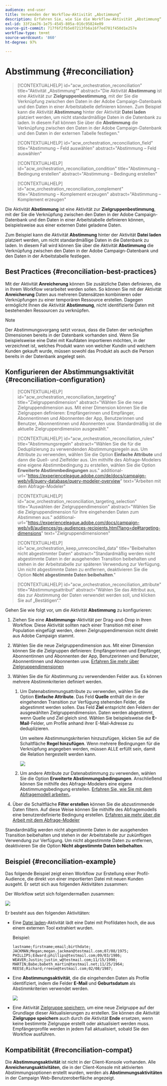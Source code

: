 ```yaml
---
audience: end-user
title: Verwenden der Workflow-Aktivität „Abstimmung“
description: Erfahren Sie, wie Sie die Workflow-Aktivität „Abstimmung“ verwenden
exl-id: 33f2aa76-1e75-4545-805a-016c95824e09
source-git-commit: 717f6f2fb5e07213fb6a16f7ed701f450d1e257e
workflow-type: tm+mt
source-wordcount: '860'
ht-degree: 97%

---
```


# Abstimmung {#reconciliation}

>[!CONTEXTUALHELP]
>id="acw_orchestration_reconciliation"
>title="Aktivität „Abstimmung“"
>abstract="Die Aktivität **Abstimmung** ist eine Aktivität zur **Zielgruppenbestimmung**, mit der Sie die Verknüpfung zwischen den Daten in der Adobe Campaign-Datenbank und den Daten in einer Arbeitstabelle definieren können. Zum Beispiel kann die Aktivität **Abstimmung** hinter der Aktivität **Datei laden** platziert werden, um nicht standardmäßige Daten in die Datenbank zu laden. In diesem Fall können Sie über die **Abstimmung** die Verknüpfung zwischen den Daten in der Adobe Campaign-Datenbank und den Daten in der externen Tabelle festlegen."

>[!CONTEXTUALHELP]
>id="acw_orchestration_reconciliation_field"
>title="Abstimmung – Feld auswählen"
>abstract="Abstimmung – Feld auswählen"

>[!CONTEXTUALHELP]
>id="acw_orchestration_reconciliation_condition"
>title="Abstimmung – Bedingung erstellen"
>abstract="Abstimmung – Bedingung erstellen"

>[!CONTEXTUALHELP]
>id="acw_orchestration_reconciliation_complement"
>title="Abstimmung – Komplement erzeugen"
>abstract="Abstimmung – Komplement erzeugen"

Die Aktivität **Abstimmung** ist eine Aktivität zur **Zielgruppenbestimmung**, mit der Sie die Verknüpfung zwischen den Daten in der Adobe Campaign-Datenbank und den Daten in einer Arbeitstabelle definieren können, beispielsweise aus einer externen Datei geladene Daten. 

Zum Beispiel kann die Aktivität **Abstimmung** hinter der Aktivität **Datei laden** platziert werden, um nicht standardmäßige Daten in die Datenbank zu laden. In diesem Fall wird können Sie über die Aktivität **Abstimmung** die Verknüpfung zwischen den Daten in der Adobe Campaign-Datenbank und den Daten in der Arbeitstabelle festlegen.

## Best Practices {#reconciliation-best-practices}

Mit der Aktivität **Anreicherung** können Sie zusätzliche Daten definieren, die in Ihrem Workflow verarbeitet werden sollen. So können Sie mit der Aktivität **Anreicherung** Daten aus mehreren Datensätzen kombinieren oder Verknüpfungen zu einer temporären Ressource erstellen. Dagegen ermöglicht Ihnen die Aktivität **Abstimmung**, nicht identifizierte Daten mit bestehenden Ressourcen zu verknüpfen.

>[!NOTE]
>Der Abstimmungsvorgang setzt voraus, dass die Daten der verknüpften Dimensionen bereits in der Datenbank vorhanden sind. Wenn Sie beispielsweise eine Datei mit Kaufdaten importieren möchten, in der verzeichnet ist, welches Produkt wann von welcher Kundin und welchem Kunden gekauft wurde, müssen sowohl das Produkt als auch die Person bereits in der Datenbank angelegt sein.

## Konfigurieren der Abstimmungsaktivität {#reconciliation-configuration}

>[!CONTEXTUALHELP]
>id="acw_orchestration_reconciliation_targeting"
>title="Zielgruppendimension"
>abstract="Wählen Sie die neue Zielgruppendimension aus. Mit einer Dimension können Sie die Zielgruppen definieren: Empfängerinnen und Empfänger, Abonnentinnen und Abonnenten der App, Benutzerinnen und Benutzer, Abonnentinnen und Abonnenten usw. Standardmäßig ist die aktuelle Zielgruppendimension ausgewählt."

>[!CONTEXTUALHELP]
>id="acw_orchestration_reconciliation_rules"
>title="Abstimmungsregeln"
>abstract="Wählen Sie die für die Deduplizierung zu verwendenden Abstimmungsregeln aus. Um Attribute zu verwenden, wählen Sie die Option **Einfache Attribute** und dann die Quell- und Zielfelder aus. Um mithilfe des Abfrage-Modelers eine eigene Abstimmbedingung zu erstellen, wählen Sie die Option **Erweiterte Abstimmbedingungen** aus."
>additional-url="https://experienceleague.adobe.com/de/docs/campaign-web/v8/query-database/query-modeler-overview" text="Arbeiten mit dem Abfrage-Modeler"

>[!CONTEXTUALHELP]
>id="acw_orchestration_reconciliation_targeting_selection"
>title="Auswählen der Zielgruppendimension"
>abstract="Wählen Sie die Zielgruppendimension für Ihre eingehenden Daten zum Abstimmen aus."
>additional-url="https://experienceleague.adobe.com/docs/campaign-web/v8/audiences/gs-audiences-recipients.html?lang=de#targeting-dimensions" text="Zielgruppendimensionen"

>[!CONTEXTUALHELP]
>id="acw_orchestration_keep_unreconciled_data"
>title="Beibehalten nicht abgestimmter Daten"
>abstract="Standardmäßig werden nicht abgestimmte Daten in der ausgehenden Transition beibehalten und stehen in der Arbeitstabelle zur späteren Verwendung zur Verfügung. Um nicht abgestimmte Daten zu entfernen, deaktivieren Sie die Option **Nicht abgestimmte Daten beibehalten**."

>[!CONTEXTUALHELP]
>id="acw_orchestration_reconciliation_attribute"
>title="Abstimmungsattribut"
>abstract="Wählen Sie das Attribut aus, das zur Abstimmung der Daten verwendet werden soll, und klicken Sie auf „Bestätigen“."

Gehen Sie wie folgt vor, um die Aktivität **Abstimmung** zu konfigurieren:

1. Ziehen Sie eine **Abstimmungs**-Aktivität per Drag-and-Drop in Ihren Workflow. Diese Aktivität sollten nach einer Transition mit einer Population eingefügt werden, deren Zielgruppendimension nicht direkt aus Adobe Campaign stammt.

1. Wählen Sie die neue Zielgruppendimension aus. Mit einer Dimension können Sie die Zielgruppen definieren: Empfängerinnen und Empfänger, Abonnentinnen und Abonnenten der App, Benutzerinnen und Benutzer, Abonnentinnen und Abonnenten usw. [Erfahren Sie mehr über Zielgruppendimensionen](../../audience/about-recipients.md#targeting-dimensions)

1. Wählen Sie die für Abstimmung zu verwendenden Felder aus. Es können mehrere Abstimmkriterien definiert werden.

   1. Um Datenabstimmungsattribute zu verwenden, wählen Sie die Option **Einfache Attribute**. Das Feld **Quelle** enthält die in der eingehenden Transition zur Verfügung stehenden Felder, die abgestimmt werden sollen. Das Feld **Ziel** entspricht den Feldern der ausgewählten Zielgruppendimension. Daten werden abgestimmt, wenn Quelle und Ziel gleich sind. Wählen Sie beispielsweise die **E-Mail**-Felder, um Profile anhand ihrer E-Mail-Adresse zu deduplizieren.

      Um weitere Abstimmungskriterien hinzuzufügen, klicken Sie auf die Schaltfläche **Regel hinzufügen**. Wenn mehrere Bedingungen für die Verknüpfung angegeben werden, müssen ALLE erfüllt sein, damit die Relation hergestellt werden kann.

      ![](../assets/workflow-reconciliation-criteria.png)

   1. Um andere Attribute zur Datenabstimmung zu verwenden, wählen Sie die Option **Erweiterte Abstimmungsbedingungen**. Anschließend können Sie mithilfe des Abfrage-Modelers eine eigene Abstimmungsbedingung erstellen. [Erfahren Sie, wie Sie mit dem Abfragemodell arbeiten.](../../query/query-modeler-overview.md).

1. Über die Schaltfläche **Filter erstellen** können Sie die abzustimmende Daten filtern. Auf diese Weise können Sie mithilfe des Abfragemodells eine benutzerdefinierte Bedingung erstellen. [Erfahren sie mehr über die Arbeit mit dem Abfrage-Modeler](../../query/query-modeler-overview.md)

Standardmäßig werden nicht abgestimmte Daten in der ausgehenden Transition beibehalten und stehen in der Arbeitstabelle zur zukünftigen Verwendung zur Verfügung. Um nicht abgestimmte Daten zu entfernen, deaktivieren Sie die Option **Nicht abgestimmte Daten beibehalten**.

## Beispiel {#reconciliation-example}

Das folgende Beispiel zeigt einen Workflow zur Erstellung einer Profil-Audience, die direkt von einer importierten Datei mit neuen Kunden ausgeht. Er setzt sich aus folgenden Aktivitäten zusammen:

Der Workflow setzt sich folgendermaßen zusammen:

![](../assets/workflow-reconciliation-sample-1.0.png)


Er besteht aus den folgenden Aktivitäten:

* Eine [Datei laden](load-file.md)-Aktivität lädt eine Datei mit Profildaten hoch, die aus einem externen Tool extrahiert wurden.

  Beispiel:

  ```
  lastname;firstname;email;birthdate;
  JACKMAN;Megan;megan.jackman@testmail.com;07/08/1975;
  PHILLIPS;Edward;phillips@testmail.com;09/03/1986;
  WEAVER;Justin;justin_w@testmail.com;11/15/1990;
  MARTIN;Babe;babeth_martin@testmail.net;11/25/1964;
  REESE;Richard;rreese@testmail.com;02/08/1987;
  ```

* Eine **Abstimmungsaktivität**, die die eingehenden Daten als Profile identifiziert, indem die Felder **E-Mail** und **Geburtsdatum** als Abstimmkriterien verwendet werden.

  ![](../assets/workflow-reconciliation-sample-1.1.png)

* Eine Aktivität [Zielgruppe speichern](save-audience.md), um eine neue Zielgruppe auf der Grundlage dieser Aktualisierungen zu erstellen. Sie können die Aktivität **Zielgruppe speichern** auch durch die Aktivität **Ende** ersetzen, wenn keine bestimmte Zielgruppe erstellt oder aktualisiert werden muss. Empfängerprofile werden in jedem Fall aktualisiert, sobald Sie den Workflow ausführen.


## Kompatibilität {#reconciliation-compat}

Die **Abstimmungsaktivität** ist nicht in der Client-Konsole vorhanden. Alle **Anreicherungsaktivitäten**, die in der Client-Konsole mit aktivierten Abstimmungsoptionen erstellt wurden, werden als **Abstimmungsaktivitäten** in der Campaign Web-Benutzeroberfläche angezeigt.

